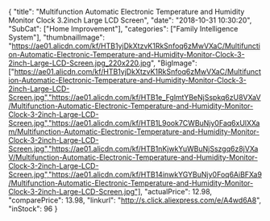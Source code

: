 {
	"title": "Multifunction Automatic Electronic Temperature and Humidity Monitor Clock 3.2inch Large LCD Screen",
	"date": "2018-10-31 10:30:20",
	"SubCat": ["Home Improvement"],
	"categories": ["Family Intelligence System"],
	"thumbnailImage": "https://ae01.alicdn.com/kf/HTB1yjDkXtzvK1RkSnfoq6zMwVXaC/Multifunction-Automatic-Electronic-Temperature-and-Humidity-Monitor-Clock-3-2inch-Large-LCD-Screen.jpg_220x220.jpg",
	"BigImage": ["https://ae01.alicdn.com/kf/HTB1yjDkXtzvK1RkSnfoq6zMwVXaC/Multifunction-Automatic-Electronic-Temperature-and-Humidity-Monitor-Clock-3-2inch-Large-LCD-Screen.jpg","https://ae01.alicdn.com/kf/HTB1e_FglmtYBeNjSspkq6zU8VXaV/Multifunction-Automatic-Electronic-Temperature-and-Humidity-Monitor-Clock-3-2inch-Large-LCD-Screen.jpg","https://ae01.alicdn.com/kf/HTB1L9ook7CWBuNjy0Faq6xUlXXam/Multifunction-Automatic-Electronic-Temperature-and-Humidity-Monitor-Clock-3-2inch-Large-LCD-Screen.jpg","https://ae01.alicdn.com/kf/HTB1nKjwkYuWBuNjSszgq6z8jVXaV/Multifunction-Automatic-Electronic-Temperature-and-Humidity-Monitor-Clock-3-2inch-Large-LCD-Screen.jpg","https://ae01.alicdn.com/kf/HTB14inwkYGYBuNjy0Foq6AiBFXa9/Multifunction-Automatic-Electronic-Temperature-and-Humidity-Monitor-Clock-3-2inch-Large-LCD-Screen.jpg"],
	"actualPrice": 12.98,
	"comparePrice": 13.98,
	"linkurl": "http://s.click.aliexpress.com/e/A4wd6A8",
	"inStock": 96
}
